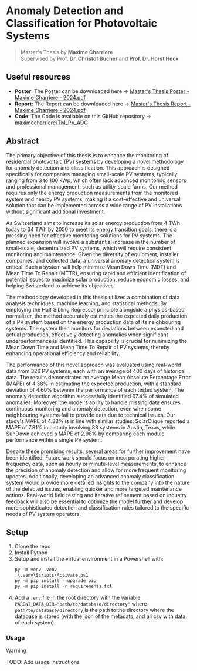 # Anomaly Detection and Classification for Photovoltaic Systems
> Master's Thesis by **Maxime Charriere**  
> Supervised by Prof. **Dr. Christof Bucher** and **Prof. Dr. Horst Heck**  

## Useful resources 

- **Poster**: The Poster can be downloaded here -> [Master's Thesis Poster - Maxime Charriere - 2024.pdf](Report/Master's%20Thesis%20Poster%20-%20Maxime%20Charriere%20-%202024.pdf)
- **Report**: The Report can be downloaded here -> [Master's Thesis Report - Maxime Charriere - 2024.pdf](Report/Master's%20Thesis%20Report%20-%20Maxime%20Charriere%20-%202024.pdf)  
- **Code**: The Code is available on this GitHub repository -> [maximecharriere/TM_PV_ADC](https://github.com/maximecharriere/TM_PV_ADC)

## Abstract

The primary objective of this thesis is to enhance the monitoring of residential photovoltaic (PV) systems by developing a novel methodology for anomaly detection and classification. This approach is designed specifically for companies managing small-scale PV systems, typically ranging from 3 to 100 kWp, which often lack advanced monitoring sensors and professional management, such as utility-scale farms. Our method requires only the energy production measurements from the monitored system and nearby PV systems, making it a cost-effective and universal solution that can be implemented across a wide range of PV installations without significant additional investment.  

As Switzerland aims to increase its solar energy production from 4 TWh today to 34 TWh by 2050 to meet its energy transition goals, there is a pressing need for effective monitoring solutions for PV systems. The planned expansion will involve a substantial increase in the number of small-scale, decentralized PV systems, which will require consistent monitoring and maintenance. Given the diversity of equipment, installer companies, and collected data, a universal anomaly detection system is critical. Such a system will help minimize Mean Down Time (MDT) and Mean Time To Repair (MTTR), ensuring rapid and efficient identification of potential issues to maximize solar production, reduce economic losses, and helping Switzerland to achieve its objectives.  

The methodology developed in this thesis utilizes a combination of data analysis techniques, machine learning, and statistical methods. By employing the Half Sibling Regressor principle alongside a physics-based normalizer, the method accurately estimates the expected daily production of a PV system based on the energy production data of its neighbouring systems. The system then monitors for deviations between expected and actual production, effectively detecting anomalies when significant underperformance is identified. This capability is crucial for minimizing the Mean Down Time and Mean Time To Repair of PV systems, thereby enhancing operational efficiency and reliability.  

The performance of this novel approach was evaluated using real-world data from 326 PV systems, each with an average of 400 days of historical data. The results demonstrated an average Mean Absolute Percentage Error (MAPE) of 4.38% in estimating the expected production, with a standard deviation of 4.60% between the performance of each tested system. The anomaly detection algorithm successfully identified 97.4% of simulated anomalies. Moreover, the model's ability to handle missing data ensures continuous monitoring and anomaly detection, even when some neighbouring systems fail to provide data due to technical issues. Our study's MAPE of 4.38% is in line with similar studies: SolarClique reported a MAPE of 7.81% in a study involving 88 systems in Austin, Texas, while SunDown achieved a MAPE of 2.98% by comparing each module performance within a single PV system.  

Despite these promising results, several areas for further improvement have been identified. Future work should focus on incorporating higher-frequency data, such as hourly or minute-level measurements, to enhance the precision of anomaly detection and allow for more frequent monitoring updates. Additionally, developing an advanced anomaly classification system would provide more detailed insights to the company into the nature of the detected issues, enabling quicker and more targeted maintenance actions. Real-world field testing and iterative refinement based on industry feedback will also be essential to optimize the model further and develop more sophisticated detection and classification rules tailored to the specific needs of PV system operators.

## Setup 

1. Clone the repo
1. Install Python
1. Setup and install the virtual environment in a Powershell with: 
    ```python
    py -m venv .venv
    .\.venv\Scripts\Activate.ps1
    py -m pip install --upgrade pip
    py -m pip install -r requirements.txt
    ```
1. Add a `.env` file in the root directory with the variable `PARENT_DATA_DIR="path/to/database/directory"` where `path/to/database/directory` is the path to the directory where the database is stored (with the json of the metadats, and all csv with data of each system).

### Usage

> [!WARNING]  
> TODO: Add usage instructions

